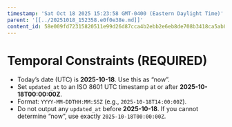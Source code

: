 ```yaml
---
timestamp: 'Sat Oct 18 2025 15:23:58 GMT-0400 (Eastern Daylight Time)'
parent: '[[../20251018_152358.e0f0e38e.md]]'
content_id: 58e009fd72315820511e99d26d87cca4b2ebb2e6eb8de708b3418ca5ab82639e
---
```


# Temporal Constraints (REQUIRED)

* Today’s date (UTC) is **2025-10-18**. Use this as “now”.
* Set `updated_at` to an ISO 8601 UTC timestamp at or after **2025-10-18T00:00:00Z**.
* Format: `YYYY-MM-DDTHH:MM:SSZ` (e.g., `2025-10-18T14:00:00Z`).
* Do not output any `updated_at` before **2025-10-18**. If you cannot determine “now”, use exactly `2025-10-18T00:00:00Z`.
